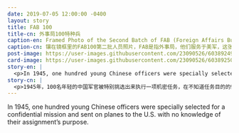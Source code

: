 ```yaml
---
date: 2019-07-05 12:00:00 -0400
layout: story
title: FAB 100
title-cn: 外事局100特种兵
caption-en: Framed Photo of the Second Batch of FAB (Foreign Affairs Bureau) 100 Personnel Serving in U.S.A., Minter Field, Bakersfield, California, July 13, 1945. Courtesy of Eugene Hsu, Museum of Chinese in America (MOCA) Collection
caption-cn: 镶在镜框里的FAB100第二批人员照片，FAB是指外事局，他们服务于美军，这张照片拍摄于1945年7月13日，在加州贝克斯菲尔德的Minter基地，Eugene Hsu,捐赠，美国华人博物馆（MOCA）馆藏
post-image: https://user-images.githubusercontent.com/23090526/60389249-7f19b180-9a8c-11e9-9e2b-95dc7b2fff85.jpg
card-image: https://user-images.githubusercontent.com/23090526/60389250-7fb24800-9a8c-11e9-9562-3992a2e1a63b.jpg
story-en: |
  <p>In 1945, one hundred young Chinese officers were specially selected for a confidential mission and sent on planes to the U.S. with no knowledge of their assignment’s purpose. The “FAB-100” were well educated, fluent in English, familiar with American military doctrine, highly trained, and had seen heavy combat. They were divided into two groups containing 50 members each. Both groups left out of the city of Kunming in the Yunnan province only two months apart; the first leaving in April and the second in June. Their voyage to the U.S. – which passed through, Burma, India, Saudi Arabia, Cairo, Libya, Casablanca, the Azores, and Newfoundland – was so secretive that they made no refueling stops to avoid the Axis agents’ eyes, flew through weather that would have grounded most aircraft, and arrived in New York without the U.S. generals there knowing they were coming. After the two groups of fifty arrived in New York and California, the highly skilled “Chinese Training Detachment” worked as interpreters and instructors in classrooms, labs, shops, and in the air, teaching aviation mechanics, bombardiers, meteorologists, navigators, pilots, and radio mechanics. While many of the FAB-100 were stationed at Bergstrom Army Air Field in Austin, TX, members of the special task force eventually served at most major air bases in the South, Midwest, and West. In December 1945, the FAB-100 were disbanded and 56 of the officers chose to stay in the U.S., many receiving advanced degrees. In 1945, President Truman awarded 22 of the officers with the Presidential Medal of Freedom for their “meritorious service” to the U.S. against the enemy, although it took over forty years for many to receive their awards. To this day, the original secret mission of the FAB-100 remains unknown. The above photo shows the second half of FAB-100 after they arrived in Bakersfield, CA.</p>
story-cn: |
  <p>1945年，100名年轻的中国军官被特别挑选出来执行一项机密任务，在不知道任务目的的情况下被派上飞机前往美国，代号“FAB-100”。“FAB-100”成员均受过良好的教育，能讲流利的英语，熟悉美国的军事理论，训练有素并经历过激烈的战斗。他们被分成两组，每组50人，相隔两个月自云南省昆明市出发；第一组在4月份出发，第二组在6月份出发。他们到美国的航线途径缅甸、印度、沙特阿拉伯、开罗、利比亚、卡萨布兰卡、亚速尔群岛和纽芬兰，非常隐秘，他们没有停下来加油以避人耳目，他们在大多数飞机停飞的恶劣天气下飞行，在没有美国的将军知道他们要来的情况下抵达了纽约。在这两支50人的队伍分别抵达纽约和加州以后，这个技术高超的“中国训练分队”在教室、实验室、商店和航线中担任口译和指导，教授航空机械、轰炸机、气象学、导航、飞行和无线电技术等。尽管“FAB-100”的许多成员驻扎在得克萨斯州奥斯汀的Bergstrom美军空军基地，但这支特遣部队的成员最终在南部、中西部和西部的大多数主要空军基地都服过役。1945年12月，“FAB-100”被解散，56名军官选择留在美国，许多人获得了高等学位。1945年，杜鲁门总统授予22名军官总统自由勋章，以表彰他们为美国抗击敌人的立功表现，尽管他们中的许多人40多年时间后才收到这些勋章。直到今天，“FAB-100”最初的秘密任务仍然未知。上面的照片是“FAB-100”的第二组成员抵达加州贝克斯菲尔德后拍摄的。</p>
---
```

In 1945, one hundred young Chinese officers were specially selected for a confidential mission and sent on planes to the U.S. with no knowledge of their assignment’s purpose.
